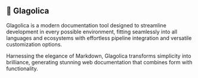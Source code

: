 ## 🧙 Glagolica

Glagolica is a modern documentation tool designed to streamline development in every possible environment,
fitting seamlessly into all languages and ecosystems with effortless pipeline integration and versatile customization options.

Harnessing the elegance of Markdown, Glagolica transforms simplicity into brilliance, generating stunning web documentation that combines form with functionality.
